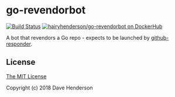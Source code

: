 # go-revendorbot

[![Build Status][circleci-image]][circleci-url]
[![hairyhenderson/go-revendorbot on DockerHub][dockerhub-image]][dockerhub-url]

A bot that revendors a Go repo - expects to be launched by [github-responder][].

## License

[The MIT License](http://opensource.org/licenses/MIT)

Copyright (c) 2018 Dave Henderson

[circleci-image]: https://circleci.com/gh/hairyhenderson/go-revendorbot/tree/master.svg?style=shield
[circleci-url]: https://circleci.com/gh/hairyhenderson/go-revendorbot/tree/master
[dockerhub-image]: https://img.shields.io/badge/docker-ready-blue.svg
[dockerhub-url]: https://hub.docker.com/r/hairyhenderson/go-revendorbot

[github-responder]: https://github.com/hairyhenderson/github-responder
